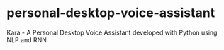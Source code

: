 # personal-desktop-voice-assistant
Kara - A Personal Desktop Voice Assistant developed with Python using NLP and RNN

